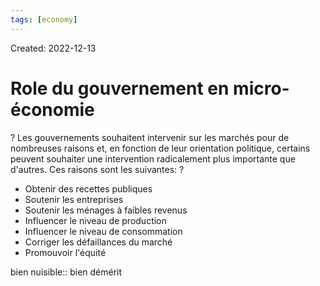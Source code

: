 ```yaml
---
tags: [economy] 
---
```

Created: 2022-12-13

# Role du gouvernement en micro-économie
?
Les gouvernements souhaitent intervenir sur les marchés pour de nombreuses raisons et, en fonction de leur orientation politique, certains peuvent souhaiter une intervention radicalement plus importante que d'autres. Ces raisons sont les suivantes:
?
- Obtenir des recettes publiques
- Soutenir les entreprises
- Soutenir les ménages à faibles revenus
- Influencer le niveau de production
- Influencer le niveau de consommation
- Corriger les défaillances du marché
- Promouvoir l'équité
<!--SR:!2023-01-18,17,190-->

bien nuisible:: bien démérit
<!--SR:!2023-01-23,19,210-->